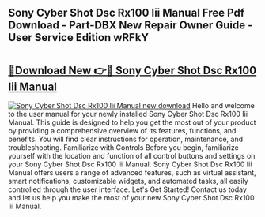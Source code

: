 ## Sony Cyber Shot Dsc Rx100 Iii Manual Free Pdf Download - Part-DBX New Repair Owner Guide - User Service Edition wRFkY

# <h2><a href="http://cf28709.oget.top/?id=Sony+Cyber+Shot+Dsc+Rx100+Iii+Manual">🔗Download New 👉🔴 Sony Cyber Shot Dsc Rx100 Iii Manual</a></h2>

[![Sony Cyber Shot Dsc Rx100 Iii Manual new download](https://i.imgur.com/5g1atiW.png)](http://cf28709.oget.top/?id=Sony+Cyber+Shot+Dsc+Rx100+Iii+Manual)
Hello and welcome to the user manual for your newly installed Sony Cyber Shot Dsc Rx100 Iii Manual. This guide is designed to help you get the most out of your product by providing a comprehensive overview of its features, functions, and benefits. You will find clear instructions for operation, maintenance, and troubleshooting. Familiarize with Controls Before you begin, familiarize yourself with the location and function of all control buttons and settings on your Sony Cyber Shot Dsc Rx100 Iii Manual. Sony Cyber Shot Dsc Rx100 Iii Manual offers users a range of advanced features, such as virtual assistant, smart notifications, customizable widgets, and automated tasks, all easily controlled through the user interface. Let's Get Started! Contact us today and let us help you make the most of your new Sony Cyber Shot Dsc Rx100 Iii Manual.
